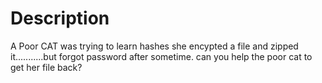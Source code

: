 # Description

A Poor CAT was trying to learn hashes she encypted a file and zipped it...........but forgot password after sometime.
can you help the poor cat to get her file back?
